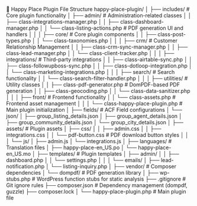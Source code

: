 🔌 Happy Place Plugin File Structure
happy-place-plugin/
│
├── includes/                    # Core plugin functionality
│   ├── admin/                   # Administration-related classes
│   │   ├── class-integrations-manager.php
│   │   ├── class-dashboard-manager.php
│   │   └── class-listing-actions.php   # PDF generation UI and handlers
│   │
│   ├── core/                    # Core plugin components
│   │   ├── class-post-types.php
│   │   └── class-taxonomies.php
│   │
│   ├── crm/                     # Customer Relationship Management
│   │   ├── class-crm-sync-manager.php
│   │   ├── class-lead-manager.php
│   │   └── class-client-tracker.php
│   │
│   ├── integrations/            # Third-party integrations
│   │   ├── class-airtable-sync.php
│   │   ├── class-followupboss-sync.php
│   │   ├── class-dotloop-integration.php
│   │   └── class-marketing-integrations.php
│   │
│   ├── search/                  # Search functionality
│   │   └── class-search-filter-handler.php
│   │
│   ├── utilities/               # Utility classes
│   │   ├── class-pdf-generator.php     # DomPDF-based PDF generation
│   │   ├── class-geocoding.php
│   │   └── class-data-sanitizer.php
│   │
│   ├── front/                  # Frontend functionality
│   │   └── class-assets.php    # Frontend asset management
│   │
│   └── class-happy-place-plugin.php  # Main plugin initialization
│
├── fields/                      # ACF Field configurations
│   └── json/
│       ├── group_listing_details.json
│       ├── group_agent_details.json
│       ├── group_community_details.json
│       └── group_city_details.json
│
├── assets/                      # Plugin assets
│   ├── css/
│   │   ├── admin.css
│   │   ├── integrations.css
│   │   └── pdf-button.css      # PDF download button styles
│   │
│   └── js/
│       ├── admin.js
│       └── integrations.js
│
├── languages/                   # Translation files
│   ├── happy-place-en_US.po
│   └── happy-place-en_US.mo
│
├── templates/                   # Plugin templates
│   ├── admin/
│   │   ├── dashboard.php
│   │   └── settings.php
│   │
│   └── emails/
│       ├── lead-notification.php
│       └── listing-inquiry.php
│
├── vendor/                      # Composer dependencies
│   └── dompdf/                 # PDF generation library
│
├── wp-stubs.php                # WordPress function stubs for static analysis
├── .gitignore                  # Git ignore rules
├── composer.json               # Dependency management (dompdf, guzzle)
├── composer.lock
│
└── happy-place-plugin.php       # Main plugin file

